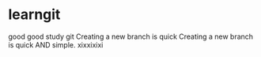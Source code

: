 # learngit
good good study git
Creating a new branch is quick
Creating a new branch is quick AND simple.
xixxixixi